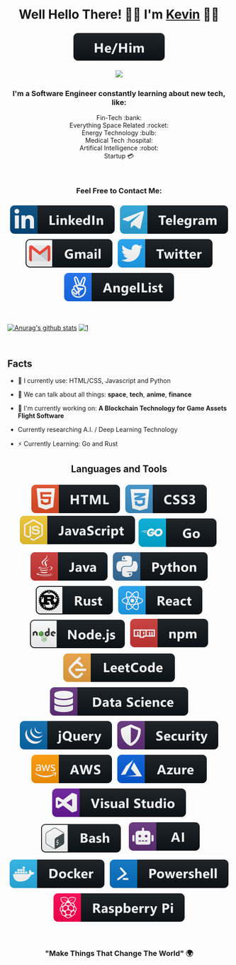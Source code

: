 <h1 align="center"> Well Hello There! 👋🏾 I'm <a href="https://k5tuck.com">Kevin</a> 🧔🏾</h1>

<p align="center"><tb><img src="svg/pronouns/hehim.svg" alt="he/him" style="vertical-align:top; margin:6px 4px"></tb></tr></p>
<p align="center"><tb><img  src="https://visitor-badge.glitch.me/badge?page_id=k5tuck.k5tuck"/></tb></p>

<h3 align="center">I'm a Software Engineer constantly learning about new tech, like:</h3>

<p align="center">
Fin-Tech :bank: <br />
Everything Space Related :rocket: <br />
Energy Technology :bulb: <br />
Medical Tech :hospital: <br />
Artifical Intelligence :robot: <br />
Startup 💳
</p>
<br/>

<h3 align="center">Feel Free to Contact Me:</h3>
<p align="center">
<a href="https://www.linkedin.com/in/ktuck18/"><tb><img src="svg/social/linkedin.svg" alt="linkedin" style="vertical-align:top; margin:6px 4px"></tb></tr></a>
<a href ="https://t.me/k5tuck"><tb><img src="svg/social/telegram.svg" alt="telegram" style="vertical-align:top; margin:6px 4px"></tb></tr></a>
<a href ="mailto:kevin.tucker19@gmail.com"><tb><img src="svg/social/gmail.svg" alt="" style="vertical-align:top; margin:6px 4px"></tb></tr></a> 
<!-- </p> -->
<!-- <p align="center"> -->
<a href="https://twitter.com/k5tuck"><tb><img src="svg/social/twitter.svg" alt="twitter" style="vertical-align:top; margin:6px 4px"></tb></tr></a>
<a href="https://angel.co/u/k5tuck"><tb><img src="svg/social/angellist.svg" alt="angellist" style="vertical-align:top; margin:6px 4px"></tb></tr></a>
</p>

<br>

[![Anurag's github stats](https://github-readme-stats.vercel.app/api?username=k5tuck&hide=prs&count_private=true&show_icons=true&theme=onedark)](https://github.com/anuraghazra/github-readme-stats) [![1](https://github-readme-stats.vercel.app/api/top-langs/?username=k5tuck&layout=compact&langs_count=8&theme=onedark)](https://github.com/anuraghazra/github-readme-stats)

<br>

## Facts

- 🌱 I currently use: HTML/CSS, Javascript and Python
- 💬 We can talk about all things: **space**, **tech**, **anime**, **finance**
- 🔭 I'm currently working on:
  **A Blockchain Technology for Game Assets**
  **Flight Software**

- Currently researching A.I. / Deep Learning Technology
- ⚡️ Currently Learning: Go and Rust

### <h2 align="center"> Languages and Tools </h2>

<p align="center">
<tr>
  <tb><img src="./svg/dev/languages/html.svg" alt="html" style="vertical-align:top; margin:6px 4px"></tb>
  <tb><img src="./svg/dev/languages/css3.svg" alt="css3" style="vertical-align:top; margin:6px 4px"></tb>
  <tb><img src="svg/dev/languages/js.svg" alt="js" style="vertical-align:top; margin:p6x 4px"></tb>
  <tb><img src="svg/dev/languages/go.svg" alt="go" style="vertical-align:top; margin:6px 4px"></tb>
  <tb><img src="svg/dev/languages/java.svg" alt="java" style="vertical-align:top; margin:6px 4px"></tb>
  <tb><img src="svg/dev/languages/python.svg" alt="python" style="vertical-align:top; margin:6px 4px"></tb>
  <tb><img src="svg/dev/languages/rust.svg" alt="rust" style="vertical-align:top; margin:6px 4px"></tb>
  <tb><img src="svg/dev/frameworks/react.svg" alt="react" style="vertical-align:top; margin:6px 4px"></tb>
</tr>
<tr>
  <tb><img src="svg/dev/frameworks/nodejs.svg" alt="nodejs" sanitize=1 style="vertical-align:top; margin:6px 4px"></tb>
  <tb><img src="svg/dev/services/npm.svg" alt="npm" style="vertical-align:top; margin:4px"></tb>
  <tb><img src="svg/dev/services/leetcode.svg" alt="leetcode" style="vertical-align:top; margin:6px 4px"></tb>
  <tb><img src="svg/dev/misc/datascience.svg" alt="datascience" style="vertical-align:top; margin:6px 4px"></tb>
  <tb><img src="svg/dev/frameworks/jquery.svg" alt="jquery" style="vertical-align:top; margin:6px 4px"></tb>
  <tb><img src="svg/dev/misc/security.svg" alt="security" style="vertical-align:top; margin:6px 4px"></tb>
  <tb><img src="svg/dev/services/aws.svg" alt="aws" style="vertical-align:top; margin:6px 4px"></tb>
</tr>
<tb><img src="svg/dev/services/azure.svg" alt="azure" style="vertical-align:top; margin:6px 4px"></tb>
<tb><img src="svg/dev/tools/visualstudio.svg" alt="visualstudio" style="vertical-align:top; margin:6px 4px"></tb>
<tb><img src="svg/dev/tools/bash.svg" alt="bash" style="vertical-align:top; margin:10px"></tb>
<tb><img src="svg/dev/misc/ai.svg" alt="ai" style="vertical-align:top; margin:6px 4px"></tb></tr>
<tb><img src="svg/dev/tools/docker.svg" alt="docker" style="vertical-align:top; margin:6px 4px"></tb>
<tb><img src="svg/dev/tools/powershell.svg" alt="powershell" style="vertical-align:top; margin:6px 4px"></tb>
<tb><img src="svg/devices/raspberrypi.svg" alt="raspberrypi" style="vertical-align:top; margin:6px 4px"></tb></tr>
</p>
<br />
<h3 align="center">"Make Things That Change The World" 🌍</h3>
